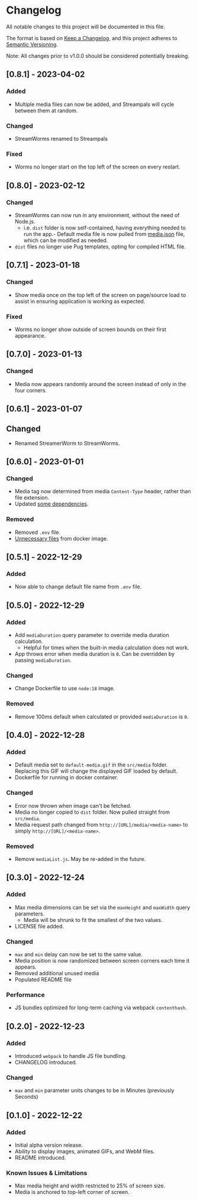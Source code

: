 # Changelog

All notable changes to this project will be documented in this file.

The format is based on [Keep a Changelog](https://keepachangelog.com/en/1.0.0/),
and this project adheres to [Semantic Versioning](https://semver.org/spec/v2.0.0.html).

Note: All changes prior to v1.0.0 should be considered potentially breaking.

## [0.8.1] - 2023-04-02

### Added

- Multiple media files can now be added, and Streampals will cycle between them at random.

### Changed

- StreamWorms renamed to Streampals

### Fixed

- Worms no longer start on the top left of the screen on every restart.

## [0.8.0] - 2023-02-12

### Changed

- StreamWorms can now run in any environment, without the need of Node.js.
  - i.e. `dist` folder is now self-contained, having everything needed to run the app.- Default media file is now
    pulled from [media.json](./dist/media/media.json) file, which can be modified as
    needed.
- `dist` files no longer use Pug templates, opting for compiled HTML file.

## [0.7.1] - 2023-01-18

### Changed

- Show media once on the top left of the screen on page/source load to assist in ensuring application is working as
  expected.

### Fixed

- Worms no longer show outside of screen bounds on their first appearance.

## [0.7.0] - 2023-01-13

### Changed

- Media now appears randomly around the screen instead of only in the four corners.

## [0.6.1] - 2023-01-07

## Changed

- Renamed StreamerWorm to StreamWorms.

## [0.6.0] - 2023-01-01

### Changed

- Media tag now determined from media `Content-Type` header, rather than file extension.
- Updated [some dependencies](package.json).

### Removed

- Removed `.env` file.
- [Unnecessary files](.dockerignore) from docker image.

## [0.5.1] - 2022-12-29

### Added

- Now able to change default file name from `.env` file.

## [0.5.0] - 2022-12-29

### Added

- Add `mediaDuration` query parameter to override media duration calculation.
  - Helpful for times when the built-in media calculation does not work.
- App throws error when media duration is `0`. Can be overridden by passing `mediaDuration`.

### Changed

- Change Dockerfile to use `node:18` image.

### Removed

- Remove 100ms default when calculated or provided `mediaDuration` is `0`.

## [0.4.0] - 2022-12-28

### Added

- Default media set to `default-media.gif` in the `src/media` folder. Replacing this GIF will change the displayed GIF
  loaded by default.
- Dockerfile for running in docker container.

### Changed

- Error now thrown when image can't be fetched.
- Media no longer copied to `dist` folder. Now pulled straight from `src/media`.
- Media request path changed from `http://[URL]/media/<media-name>` to simply `http://[URL]/<media-name>`.

### Removed

- Remove `mediaList.js`. May be re-added in the future.

## [0.3.0] - 2022-12-24

### Added

- Max media dimensions can be set via the `maxHeight` and `maxWidth` query parameters.
  - Media will be shrunk to fit the smallest of the two values.
- LICENSE file added.

### Changed

- `max` and `min` delay can now be set to the same value.
- Media position is now randomized between screen corners each time it appears.
- Removed additional unused media
- Populated README file

### Performance

- JS bundles optimized for long-term caching via webpack `contenthash`.

## [0.2.0] - 2022-12-23

### Added

- Introduced `webpack` to handle JS file bundling.
- CHANGELOG introduced.

### Changed

- `max` and `min` parameter units changes to be in Minutes (previously Seconds)

## [0.1.0] - 2022-12-22

### Added

- Initial alpha version release.
- Ability to display images, animated GIFs, and WebM files.
- README introduced.

### Known Issues & Limitations

- Max media height and width restricted to 25% of screen size.
- Media is anchored to top-left corner of screen.

